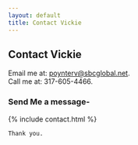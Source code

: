 ```yaml
---
layout: default
title: Contact Vickie
---
```


<h2 class="pageTitle">Contact Vickie</h2>

<div id="contact">
    <p class="intro"> Email me at: <a href="mailto:poynterv@sbcglobal.net">poynterv@sbcglobal.net</a>.
      <br>
      Call me at: 317-605-4466.
      </p>

  <div class="contactContent">
  </div>
    <h3>Send Me a message-</h3>
        {% include contact.html %}

    Thank you.
</div>



